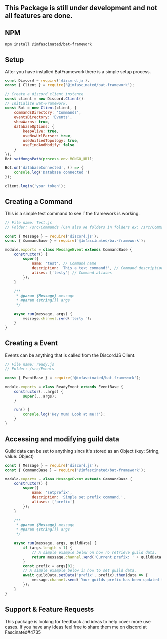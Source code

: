**This Package is still under development and not all features are done.**
---

**NPM**
---
```
npm install @imfascinated/bat-framework
```

**Setup**
---
After you have installed BatFramework there is a simple setup process.
```js
const Discord = require('discord.js');
const { Client } = require('@imfascinated/bat-framework');

// Create a discord client instance.
const client = new Discord.Client();
// Initialize Bat-Framework.
const Bot = new Client(client, {
	commandsDirectory: 'Commands',
    eventsDirectory: 'Events',
	showWarns: true,
	databaseOptions: {
		keepAlive: true,
		useNewUrlParser: true,
		useUnifiedTopology: true,
		useFindAndModify: false
	}
});
Bot.setMongoPath(process.env.MONGO_URI);

Bot.on('databaseConnected', () => {
	console.log('Database connected!')
});

client.login('your token');
```

**Creating a Command**
---
This is a simple test command to see if the framework is working.
```js
// File name: Test.js
// Folder: /src/Commands (Can also be folders in folders ex: /src/Commands/Info)

const { Message } = require('discord.js');
const { CommandBase } = require('@imfascinated/bat-framework');

module.exports = class MessageEvent extends CommandBase {
    constructor() {
        super({
            name: 'test', // Command name
            description: 'This a test command!', // Command description
            alises: ['testy'] // Command aliases
        });
    }

    /**
     * @param {Message} message 
     * @param {string[]} args 
     */

    async run(message, args) {
        message.channel.send('testy!');
    }
}
```

**Creating a Event**
---
Events can be anything that is called from the DiscordJS Client.

```js
// File name: ready.js
// Folder: /src/Events

const { EventBase } = require('@imfascinated/bat-framework');

module.exports = class ReadyEvent extends EventBase {
    constructor(...args) {
        super(...args);
    }

    run() {
        console.log('Hey mum! Look at me!!');
    }
}
```

**Accessing and modifying guild data**
---
Guild data can be set to anything since it's stored as an Object (key: String, value: Object)

```js
const { Message } = require('discord.js');
const { CommandBase } = require('@imfascinated/bat-framework');

module.exports = class MessageEvent extends CommandBase {
    constructor() {
        super({
            name: 'setprefix',
            description: 'Simple set prefix command.',
            aliases: ['prefix']
        });
    }

    /**
     * @param {Message} message 
     * @param {string[]} args 
     */

    async run(message, args, guildData) {
        if (args.length < 1) {
            // A simple example below on how ro retrieve guild data.
            return message.channel.send('Current prefix: ' + guildData.getData('prefix'))
        }
        const prefix = args[0];
        // A simple example below is how to set guild data.
        await guildData.setData('prefix', prefix).then(data => {
            message.channel.send(`Your guilds prefix has been updated to ${data.value}`);
        });
    }
}
```
**Support & Feature Requests**
---
This package is looking for feedback and ideas to help cover more use cases. If you have any ideas feel free to share them me on discord at Fascinated#4735
